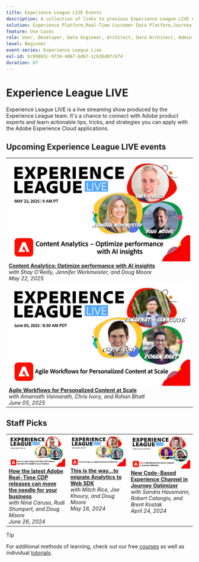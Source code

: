 ```yaml
---
title: Experience League LIVE Events
description: A collection of links to previous Experience League LIVE events
solution: Experience Platform,Real-Time Customer Data Platform,Journey Optimizer,Experience Manager,Target,Audience Manager,Analytics
feature: Use Cases
role: User, Developer, Data Engineer, Architect, Data Architect, Admin, Leader
level: Beginner
event-series: Experience League Live
exl-id: bc99865c-9734-4067-bd67-1c636d8fc6f4
duration: 67
---
```

# Experience League LIVE

Experience League LIVE is a live streaming show produced by the Experience League team.  It's a chance to connect with Adobe product experts and learn actionable tips, tricks, and strategies you can apply with the Adobe Experience Cloud applications.

<div id="upcoming-events">

## Upcoming Experience League LIVE events

<table>
    <tr>
        <td style="vertical-align: top;"><a href="episodes/exl-live-episode-05-22-25.md">
              <img alt="Experience League LIVE May 22" src="episodes/assets/May-22-2025-WebBanner.jpg">
            </a>
            <div>
              <a href="episodes/exl-live-episode-05-22-25.md">
                <strong>Content Analytics: Optimize performance with AI insights</strong>
              </a>
              <br/><em>with Shay O'Reilly, Jennifer Werkmeister, and Doug Moore</em>
              <br/><em>May 22, 2025</em>
            </div>
        </td>
    </tr>
    <tr>
        <td style="vertical-align: top;"><a href="episodes/exl-live-episode-47-2025-06-05.md">
              <img alt="Experience League LIVE May 22" src="assets/WebBannerExLLive-June05-2025.png">
            </a>
            <div>
              <a href="exl-live-episode-47-2025-06-05.md">
                <strong>Agile Workflows for Personalized Content at Scale</strong>
              </a>
              <br/><em>with Amarnath Vannarath, Chris Ivory, and Rohan Bhatt</em>
              <br/><em>June 05, 2025</em>
            </div>
        </td>
    </tr>
</table>    
  
</div>


<div id="recs-overview-body-1"></div>
<div id="recs-overview-body-2"></div>
<div id="recs-overview-body-3"></div>
<div id="recs-overview-body-4"></div>
<div id="recs-overview-body-5"></div>
<div id="recs-overview-body-6"></div>

<div id="past-events">


</div>

## Staff Picks

<table style="max-width: 1214px;">

<tr>
  <td style="vertical-align: top;"><a href="episodes/exl-live-episode-06-26-24.md">
      <img alt="Experience League LIVE Apr 21" src="episodes/assets/WebBanner-June26-2024.jpg">
    </a>
    <div>
      <a href="episodes/exl-live-episode-06-26-24.md">
        <strong>How the latest Adobe Real-Time CDP releases can move the needle for your business</strong>
      </a>
      <br/><em>with Nina Caruso, Rudi Shumpert, and Doug Moore</em>
      <br/><em>June 26, 2024</em>
    </div>
  </td>
  
  <td style="vertical-align: top;">
    <a href="episodes/exl-live-episode-05-16-24.md">
      <img alt="Experience League LIVE ep8" src="episodes/assets/WebBanner-May16-2024.jpg">
    </a>
    <div>
      <a href="episodes/exl-live-episode-05-16-24.md"><strong>This is the way…to migrate Analytics to Web SDK</strong></a>
      <br/><em>with Mitch Rice, Joe Khoury, and Doug Moore</em>
      <br/><em>May 16, 2024</em>
    </div>
  </td>
  
  <td style="vertical-align: top;">
    <a href="episodes/exl-live-episode-05-26-22.md">
      <img alt="Experience League LIVE May 26" src="episodes/assets/WebBanner-Apr24-2024.jpg">
    </a>
    <div>
      <a href="episodes/exl-live-episode-04-24-24.md">
        <strong>New Code-Based Experience Channel in Journey Optimizer</strong>
      </a>
      <br/><em>with Sandra Hausmann, Robert Calangiu, and Brent Kostak</em>
      <br/><em>April 24, 2024</em>
    </div>
  </td>
  </tr>
  
</table>


>[!TIP]
>
>For additional methods of learning, check out our free [courses](https://experienceleague.adobe.com/#dashboard/learning) as well as individual [tutorials](https://experienceleague.adobe.com/docs/home-tutorials.html).
 